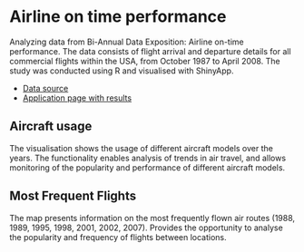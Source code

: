 # Airline on time performance
Analyzing data from Bi-Annual Data Exposition: Airline on-time performance. The data consists of flight arrival and departure details for all commercial flights within the USA, from October 1987 to April 2008. The study was conducted using R and visualised with ShinyApp.
- [Data source](https://dataverse.harvard.edu/dataset.xhtml?persistentId=doi:10.7910/DVN/HG7NV7)
- [Application page with results](https://milanna.shinyapps.io/deploy/)
## Aircraft usage
The visualisation shows the usage of different aircraft models over the years. The functionality enables analysis of trends in air travel, and allows monitoring of the popularity and performance of different aircraft models.
## Most Frequent Flights
The map presents information on the most frequently flown air routes (1988, 1989, 1995, 1998, 2001, 2002, 2007). Provides the opportunity to analyse the popularity and frequency of flights between locations.
